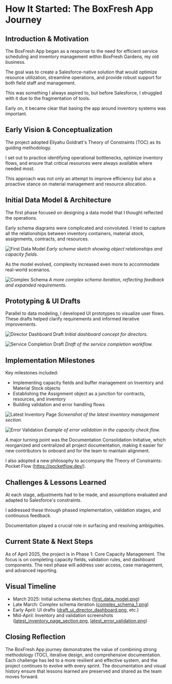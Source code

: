# How It Started: The BoxFresh App Journey

## Introduction & Motivation

The BoxFresh App began as a response to the need for efficient service scheduling and inventory management within BoxFresh Gardens, my old business.

The goal was to create a Salesforce-native solution that would optimize resource utilization, streamline operations, and provide robust support for both field staff and management.

This was something I always aspired to, but before Salesforce, I struggled with it due to the fragmentation of tools.

Early on, it became clear that basing the app around inventory systems was important.

## Early Vision & Conceptualization

The project adopted Eliyahu Goldratt's Theory of Constraints (TOC) as its guiding methodology.

I set out to practice identifying operational bottlenecks, optimize inventory flows, and ensure that critical resources were always available where needed most.

This approach was not only an attempt to improve efficiency but also a proactive stance on material management and resource allocation.

## Initial Data Model & Architecture

The first phase focused on designing a data model that I thought reflected the operations.

Early schema diagrams were complicated and convoluted. I tried to capture all the relationships between inventory containers, material stock, assignments, contracts, and resources.

![First Data Model](../historical-images/first_data_model.png)
*Early schema sketch showing object relationships and capacity fields.*

As the model evolved, complexity increased even more to accommodate real-world scenarios.

![Complex Schema](../historical-images/complex_schema_1.png)
*A more complex schema iteration, reflecting feedback and expanded requirements.*

## Prototyping & UI Drafts

Parallel to data modeling, I developed UI prototypes to visualize user flows. These drafts helped clarify requirements and informed iterative improvements.

![Director Dashboard Draft](../historical-images/draft_ui_director_dashboard.png)
*Initial dashboard concept for directors.*

![Service Completion Draft](../historical-images/draft_ui_service_completion.png)
*Draft of the service completion workflow.*

## Implementation Milestones

Key milestones included:
- Implementing capacity fields and buffer management on Inventory and Material Stock objects
- Establishing the Assignment object as a junction for contracts, resources, and inventory
- Building validation and error handling flows

![Latest Inventory Page](../historical-images/latest_inventory_page_section.png)
*Screenshot of the latest inventory management section.*

![Error Validation](../historical-images/latest_error_validation.png)
*Example of error validation in the capacity check flow.*

A major turning point was the Documentation Consolidation Initiative, which reorganized and centralized all project documentation, making it easier for new contributors to onboard and for the team to maintain alignment.

I also adopted a new philosophy to accompany the Theory of Constraints: Pocket Flow (https://pocketflow.dev/).

## Challenges & Lessons Learned

At each stage, adjustments had to be made, and assumptions evaluated and adapted to Salesforce's constraints.

I addressed these through phased implementation, validation stages, and continuous feedback.

Documentation played a crucial role in surfacing and resolving ambiguities.

## Current State & Next Steps
As of April 2025, the project is in Phase 1: Core Capacity Management. The focus is on completing capacity fields, validation rules, and dashboard components. The next phase will address user access, case management, and advanced reporting.

## Visual Timeline
- March 2025: Initial schema sketches ([first_data_model.png](../historical-images/first_data_model.png))
- Late March: Complex schema iteration ([complex_schema_1.png](../historical-images/complex_schema_1.png))
- Early April: UI drafts ([draft_ui_director_dashboard.png](../historical-images/draft_ui_director_dashboard.png), etc.)
- Mid-April: Inventory and validation screenshots ([latest_inventory_page_section.png](../historical-images/latest_inventory_page_section.png), [latest_error_validation.png](../historical-images/latest_error_validation.png))

## Closing Reflection
The BoxFresh App journey demonstrates the value of combining strong methodology (TOC), iterative design, and comprehensive documentation. Each challenge has led to a more resilient and effective system, and the project continues to evolve with every sprint. The documentation and visual history ensure that lessons learned are preserved and shared as the team moves forward.
